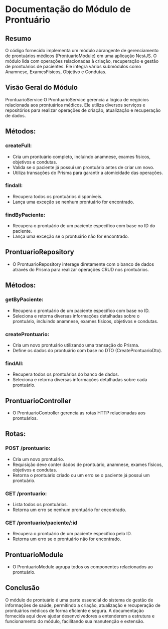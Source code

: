 # Documentação do Módulo de Prontuário
## Resumo
O código fornecido implementa um módulo abrangente de gerenciamento de prontuários médicos (ProntuarioModule) em uma aplicação NestJS. O módulo lida com operações relacionadas à criação, recuperação e gestão de prontuários de pacientes. Ele integra vários submódulos como Anamnese, ExamesFisicos, Objetivo e Condutas.

## Visão Geral do Módulo
ProntuarioService
O ProntuarioService gerencia a lógica de negócios relacionada aos prontuários médicos. Ele utiliza diversos serviços e repositórios para realizar operações de criação, atualização e recuperação de dados.

## Métodos:
### createFull:

-  Cria um prontuário completo, incluindo anamnese, exames físicos, objetivos e condutas.
-  Valida se o paciente já possui um prontuário antes de criar um novo.
-  Utiliza transações do Prisma para garantir a atomicidade das operações.

### findall:
 - Recupera todos os prontuários disponíveis.
 - Lança uma exceção se nenhum prontuário for encontrado.

### findByPaciente:
  - Recupera o prontuário de um paciente específico com base no ID do paciente.
  - Lança uma exceção se o prontuário não for encontrado.

## ProntuarioRepository
  - O ProntuarioRepository interage diretamente com o banco de dados através do Prisma para realizar operações CRUD nos prontuários.

## Métodos:

### getByPaciente:
  - Recupera o prontuário de um paciente específico com base no ID.
  - Seleciona e retorna diversas informações detalhadas sobre o prontuário, incluindo anamnese, exames físicos, objetivos e condutas.

### createProntuario:
  - Cria um novo prontuário utilizando uma transação do Prisma.
  - Define os dados do prontuário com base no DTO (CreateProntuarioDto).

### findAll:

  - Recupera todos os prontuários do banco de dados.
  - Seleciona e retorna diversas informações detalhadas sobre cada prontuário.

## ProntuarioController
  - O ProntuarioController gerencia as rotas HTTP relacionadas aos prontuários.

## Rotas:

### POST /prontuario:
  - Cria um novo prontuário.
  - Requisição deve conter dados de prontuário, anamnese, exames físicos, objetivos e condutas.
  - Retorna o prontuário criado ou um erro se o paciente já possui um prontuário.

### GET /prontuario:
  - Lista todos os prontuários.
  - Retorna um erro se nenhum prontuário for encontrado.

### GET /prontuario/paciente/:id
  - Recupera o prontuário de um paciente específico pelo ID.
  - Retorna um erro se o prontuário não for encontrado.

## ProntuarioModule
  - O ProntuarioModule agrupa todos os componentes relacionados ao prontuário.

## Conclusão
O módulo de prontuário é uma parte essencial do sistema de gestão de informações de saúde, permitindo a criação, atualização e recuperação de prontuários médicos de forma eficiente e segura. A documentação fornecida aqui deve ajudar desenvolvedores a entenderem a estrutura e funcionamento do módulo, facilitando sua manutenção e extensão.
